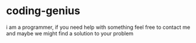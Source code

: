 # coding-genius
i am a programmer, if you need help with something feel free to contact me and maybe we might find a solution to your problem
